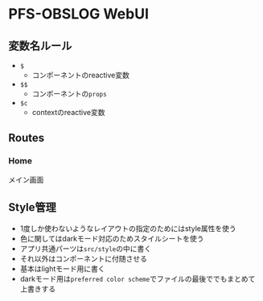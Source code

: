 # PFS-OBSLOG WebUI

## 変数名ルール

* `$`
    * コンポーネントのreactive変数
* `$$`
    * コンポーネントの`props`
* `$c`
    * contextのreactive変数

## Routes

### Home
メイン画面


## Style管理

* 1度しか使わないようなレイアウトの指定のためにはstyle属性を使う
* 色に関してはdarkモード対応のためスタイルシートを使う
* アプリ共通パーツは`src/style`の中に書く
* それ以外はコンポーネントに付随させる
* 基本はlightモード用に書く
* darkモード用は`preferred color scheme`でファイルの最後ででもまとめて上書きする